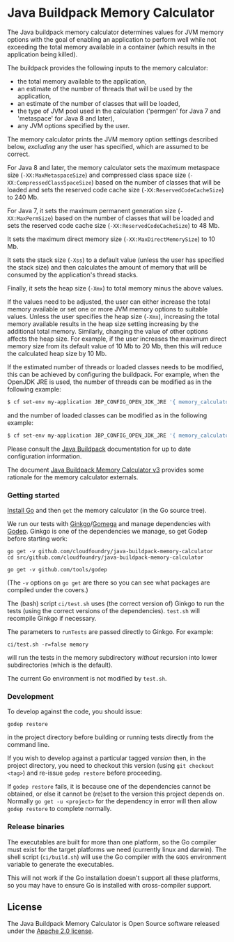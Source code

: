 # Java Buildpack Memory Calculator

The Java buildpack memory calculator determines values for JVM memory options with the goal of enabling
an application to perform well while not exceeding the total memory available in a container
(which results in the application being killed).

The buildpack provides the following inputs to the memory calculator:
* the total memory available to the application,
* an estimate of the number of threads that will be used by the application,
* an estimate of the number of classes that will be loaded,
* the type of JVM pool used in the calculation ('permgen' for Java 7 and 'metaspace' for Java 8 and later),
* any JVM options specified by the user.

The memory calculator prints the JVM memory option settings described below, _excluding_ any the user has specified,
which are assumed to be correct.

For Java 8 and later, the memory calculator sets the maximum metaspace size (`-XX:MaxMetaspaceSize`)
and compressed class space size (`-XX:CompressedClassSpaceSize`) based on the number of classes that will be
loaded and sets the reserved code cache size (`-XX:ReservedCodeCacheSize`) to 240 Mb.

For Java 7, it sets the maximum permanent generation size (`-XX:MaxPermSize`) based on the
number of classes that will be loaded and sets the reserved code cache size (`-XX:ReservedCodeCacheSize`)
to 48 Mb.

It sets the maximum direct memory size (`-XX:MaxDirectMemorySize`) to 10 Mb.

It sets the stack size (`-Xss`) to a default value (unless the user has specified the stack size) and then
calculates the amount of memory that will be consumed by the application's thread stacks.

Finally, it sets the heap size (`-Xmx`) to total memory minus the above values.

If the values need to be adjusted, the user can either increase the total memory available
or set one or more JVM memory options to suitable values. Unless the user specifies the heap size (`-Xmx`),
increasing the total memory available results in the heap size setting increasing by the additional total memory.
Similarly, changing the value of other options affects the heap size. For example, if the user increases the
maximum direct memory size from its default value of 10 Mb to 20 Mb, then this will reduce the calculated heap
size by 10 Mb.

If the estimated number of threads or loaded classes needs to be modified, this can be achieved by configuring
the buildpack. For example, when the OpenJDK JRE is used, the number of threads can be modified as in
the following example:

```bash
$ cf set-env my-application JBP_CONFIG_OPEN_JDK_JRE '{ memory_calculator: { stack_threads: 200 } }'
```

and the number of loaded classes can be modified as in the following example:
```bash
$ cf set-env my-application JBP_CONFIG_OPEN_JDK_JRE '{ memory_calculator: { class_count: 1000 } }'
```

Please consult the [Java Buildpack](https://github.com/cloudfoundry/java-buildpack)
documentation for up to date configuration information.

The document [Java Buildpack Memory Calculator v3](https://docs.google.com/document/d/1vlXBiwRIjwiVcbvUGYMrxx2Aw1RVAtxq3iuZ3UK2vXA/edit?usp=sharing)
provides some rationale for the memory calculator externals.

### Getting started

[Install Go](http://golang.org/doc/install) and then `get` the memory calculator (in the Go source tree).

We run our tests with [Ginkgo](http://github.com/onsi/ginkgo)/[Gomega](http://github.com/onsi/gomega) and
manage dependencies with [Godep](http://github.com/tools/godep).
Ginkgo is one of the dependencies we manage, so get Godep before starting work:

```shell
go get -v github.com/cloudfoundry/java-buildpack-memory-calculator
cd src/github.com/cloudfoundry/java-buildpack-memory-calculator

go get -v github.com/tools/godep
```

(The `-v` options on `go get` are there so you can see what packages are compiled under the covers.)

The (bash) script `ci/test.sh` uses (the correct version of) Ginkgo to
run the tests (using the correct versions of the dependencies). `test.sh`
will recompile Ginkgo if necessary.

The parameters to `runTests` are passed directly to Ginkgo.  For example:

```shell
ci/test.sh -r=false memory
```

will run the tests in the memory subdirectory *without* recursion into lower
subdirectories (which is the default).

The current Go environment is not modified by `test.sh`.

### Development

To develop against the code, you should issue:

```shell
godep restore
```
in the project directory before building or running tests directly from the command line.

If you wish to develop against a particular tagged *version* then, in the
project directory, you need to checkout this version (using
`git checkout <tag>`) and re-issue `godep restore` before proceeding.

If `godep restore` fails, it is because one of the dependencies cannot be
obtained, or else it cannot be (re)set to the version this project depends on.
Normally `go get -u <project>` for the dependency in error will then allow
`godep restore` to complete normally.

### Release binaries

The executables are built for more than one platform, so the Go compiler must exist
for the target platforms we need (currently linux and darwin). The shell script (`ci/build.sh`)
will use the Go compiler with the `GOOS` environment variable to generate the executables.

This will not work if the Go installation doesn't support all these platforms, so you may have to
ensure Go is installed with cross-compiler support.

## License

The Java Buildpack Memory Calculator is Open Source software released under the
[Apache 2.0 license](http://www.apache.org/licenses/LICENSE-2.0.html).